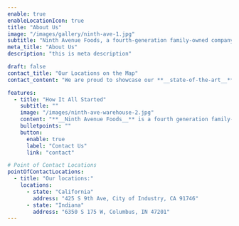 ```yaml
---
enable: true
enableLocationIcon: true
title: "About Us"
image: "/images/gallery/ninth-ave-1.jpg"
subtitle: "Ninth Avenue Foods, a fourth-generation family-owned company, blends 50+ years of dairy expertise with state-of-the-art facilities in California and Indiana"
meta_title: "About Us"
description: "this is meta description"

draft: false
contact_title: "Our Locations on the Map"
contact_content: "We are proud to showcase our **__state-of-the-art__** manufacturing facilities\n**Here’s where you can find us:**"

features:
  - title: "How It All Started"
    subtitle: ""
    image: "/images/ninth-ave-warehouse-2.jpg"
    content: "**__Ninth Avenue Foods__** is a fourth generation family-owned and operated company with a long standing history of quality and service in the dairy industry. <i>**As innovation has led to growth and success, family values and commitment to quality has remained the same.<i>**\n\nOur new state-of-the-art **ESL manufacturing facility** and over **50 years** of experience in the industry will take your products from concept state to successful launch with ease. At **__Ninth Avenue Foods__** we offer a personal touch and do our best to go the extra mile for our customers."
    bulletpoints: ""
    button:
      enable: true
      label: "Contact Us"
      link: "contact"

# Point of Contact Locations
pointOfContactLocations:
  - title: "Our locations:"
    locations:
      - state: "California"
        address: "425 S 9th Ave, City of Industry, CA 91746"
      - state: "Indiana"
        address: "6350 S 175 W, Columbus, IN 47201"
---
```

